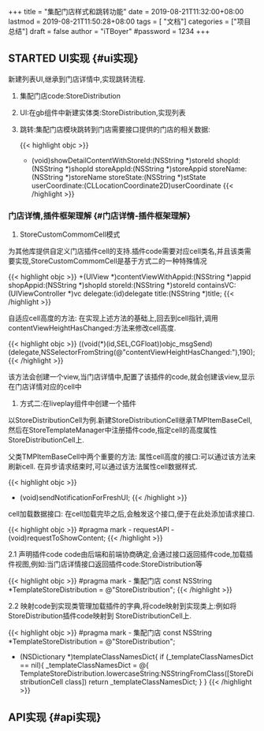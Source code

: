 +++
title = "集配门店样式和跳转功能"
date = 2019-08-21T11:32:00+08:00
lastmod = 2019-08-21T11:50:28+08:00
tags = [ "文档"]
categories = ["项目总结"]
draft = false
author = "iTBoyer"
#password = 1234
+++

## <span class="org-todo todo STARTED">STARTED</span> UI实现 {#ui实现}

新建列表UI,继承到门店详情中,实现跳转流程.

1.  集配门店code:StoreDistribution
2.  UI:在gb组件中新建实体类:StoreDistribution,实现列表
3.  跳转:集配门店模块跳转到门店需要接口提供的门店的相关数据:

    {{< highlight objc >}}
    - (void)showDetailContentWithStoreId:(NSString *)storeId
    shopId:(NSString *)shopId
    storeAppId:(NSString *)storeAppid
    storeName:(NSString *)storeName
    storeState:(NSString *)stState
    userCoordinate:(CLLocationCoordinate2D)userCoordinate
    {{< /highlight >}}


### 门店详情,插件框架理解 {#门店详情-插件框架理解}

1.  StoreCustomCommomCell模式

为其他库提供自定义门店插件cell的支持.插件code需要对应cell类名,并且该类需要实现,StoreCustomCommomCell是基于方式二的一种特殊情况

{{< highlight objc >}}
+(UIView *)contentViewWithAppid:(NSString *)appid shopAppid:(NSString *)shopId storeId:(NSString *)storeId containsVC:(UIViewController *)vc delegate:(id)delegate title:(NSString *)title;
{{< /highlight >}}

自适应cell高度的方法:
在实现上述方法的基础上,回去到cell指针,调用contentViewHeightHasChanged:方法来修改cell高度.

{{< highlight objc >}}
((void(*)(id,SEL,CGFloat))objc_msgSend)(delegate,NSSelectorFromString(@"contentViewHeightHasChanged:"),190);
{{< /highlight >}}

该方法会创建一个view,当门店详情中,配置了该插件的code,就会创建该view,显示在门店详情对应的cell中

1.  方式二:在liveplay组件中创建一个插件

以StoreDistributionCell为例.新建StoreDistributionCell继承TMPItemBaseCell,然后在StoreTemplateManager中注册插件code,指定cell的高度属性StoreDistributionCell上.

父类TMPItemBaseCell中两个重要的方法:
 属性cell高度的接口:可以通过该方法来刷新cell.
 在异步请求结束时,可以通过该方法属性cell数据样式.

{{< highlight objc >}}
- (void)sendNotificationForFreshUI;
{{< /highlight >}}

cell加载数据接口:
在cell加载完毕之后,会触发这个接口,便于在此处添加请求接口.

{{< highlight objc >}}
#pragma mark - requestAPI
-(void)requestToShowContent;
{{< /highlight >}}

2.1 声明插件code
code由后端和前端协商确定,会通过接口返回插件code,加载插件视图,例如:当门店详情接口返回插件code:StoreDistribution等

{{< highlight objc >}}
#pragma mark - 集配门店
const NSString *TemplateStoreDistribution = @"StoreDistribution";
{{< /highlight >}}

2.2 映射code到实现类管理加载插件的字典,将code映射到实现类上:例如将StoreDistribution插件code映射到
StoreDistributionCell上.

{{< highlight objc >}}
#pragma mark - 集配门店
const NSString *TemplateStoreDistribution = @"StoreDistribution";
- (NSDictionary *)templateClassNamesDict{
    if (_templateClassNamesDict == nil){
        _templateClassNamesDict = @{
        TemplateStoreDistribution.lowercaseString:NSStringFromClass([StoreDistributionCell class])
        return _templateClassNamesDict;
        }
     }
{{< /highlight >}}


## API实现 {#api实现}
